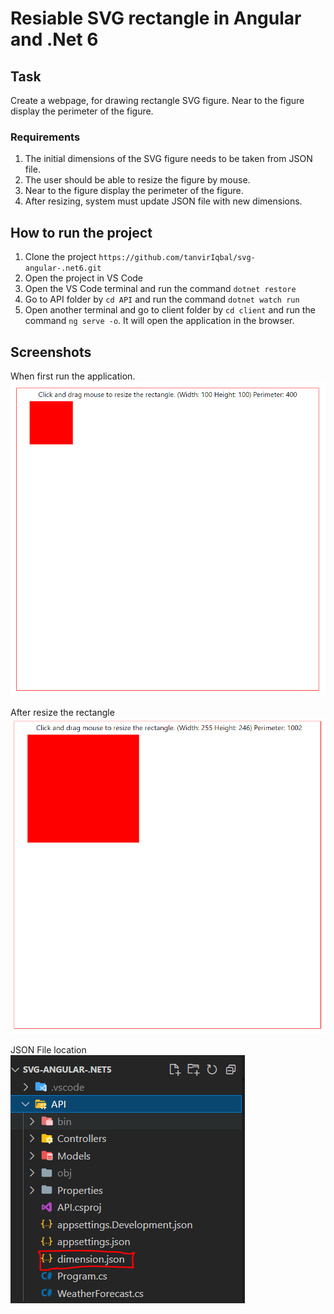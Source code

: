 # Resiable SVG rectangle in Angular and .Net 6

## Task  
Create a webpage, for drawing rectangle SVG figure.
Near to the figure display the perimeter of the figure.

### Requirements
1. The initial dimensions of the SVG figure needs to be taken from JSON file.
2. The user should be able to resize the figure by mouse.
3. Near to the figure display the perimeter of the figure.
4. After resizing, system must update JSON file with new dimensions.


## How to run the project

1. Clone the project ``https://github.com/tanvirIqbal/svg-angular-.net6.git``
2. Open the project in VS Code
3. Open the VS Code terminal and run the command ``dotnet restore``
4. Go to API folder by ``cd API`` and run the command ``dotnet watch run``
5. Open another terminal and go to client folder by ``cd client`` and run the command ``ng serve -o``. It will open the application in the browser.

## Screenshots

When first run the application.
![1.PNG](Screenshots/1.PNG)

After resize the rectangle
![2.PNG](Screenshots/2.PNG)

JSON File location  
![3.PNG](Screenshots/3.PNG)

